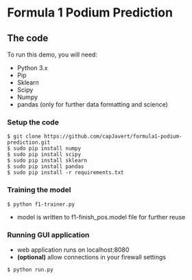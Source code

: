 # Formula 1 Podium Prediction

## The code

To run this demo, you will need:

- Python 3.x
- Pip
- Sklearn
- Scipy
- Numpy
- pandas (only for further data formatting and science)

### Setup the code
```
$ git clone https://github.com/capJavert/formula1-podium-prediction.git
$ sudo pip install numpy
$ sudo pip install scipy
$ sudo pip install sklearn
$ sudo pip install pandas
$ sudo pip install -r requirements.txt
```

### Training the model
```
$ python f1-trainer.py
```
- model is written to f1-finish_pos.model file for further reuse

### Running GUI application
- web application runs on localhost:8080
- **(optional)** allow connections in your firewall settings
```
$ python run.py
```
